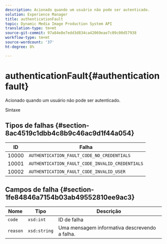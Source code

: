 ```yaml
---
description: Acionado quando um usuário não pode ser autenticado.
solution: Experience Manager
title: authenticationFault
topic: Dynamic Media Image Production System API
translation-type: tm+mt
source-git-commit: 97a84e8e7edd3d834ca42069eae7c09c00d57938
workflow-type: tm+mt
source-wordcount: '37'
ht-degree: 8%

---
```



# authenticationFault{#authenticationfault}

Acionado quando um usuário não pode ser autenticado.

Sintaxe

## Tipos de falhas {#section-8ac4519c1dbb4c8b9c46ac9d1f44a054}

| ID | Falha |
|---|---|
| 10000 | `AUTHENTICATION_FAULT_CODE_NO_CREDENTIALS` |
| 10001 | `AUTHENTICATION_FAULT_CODE_INVALID_CREDENTIALS` |
| 10002 | `AUTHENTICATION_FAULT_CODE_INVALID_USER` |

## Campos de falha {#section-1fe84846a7154b03ab49552810ee9ac3}

| Nome | Tipo | Descrição |
|---|---|---|
| `code` | `xsd:int` | ID de falha |
| `reason` | `xsd:string` | Uma mensagem informativa descrevendo a falha. |
